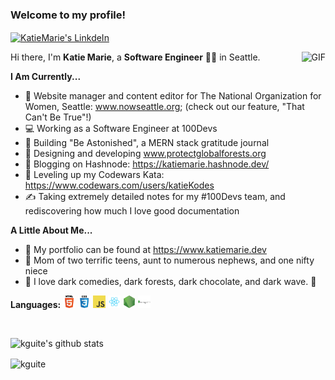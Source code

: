 ### Welcome to my profile! 

<a href="https://www.linkedin.com/in/katiemariedev/"><img align="center" alt="KatieMarie's LinkdeIn" width="22px" src="https://cdn.jsdelivr.net/npm/simple-icons@v3/icons/linkedin.svg" /></a>

<div>
<img align="right" alt="GIF" src="https://media1.tenor.com/images/9a925f8d4896fa7cc256fc59da4020dc/tenor.gif?itemid=12083533"/>
</div>

Hi there, I'm **Katie Marie**, a **Software Engineer** 👩‍💻 in Seattle.

**I Am Currently...**
- 🌱 Website manager and content editor for The National Organization for Women, Seattle: www.nowseattle.org; (check out our feature, "That Can't Be True"!)
- 💻 Working as a Software Engineer at 100Devs
- 🍵  Building "Be Astonished", a MERN stack gratitude journal
- 🌲 Designing and developing www.protectglobalforests.org
- 📗 Blogging on Hashnode: https://katiemarie.hashnode.dev/
- 🧩 Leveling up my Codewars Kata: https://www.codewars.com/users/katieKodes
- ✍️ Taking extremely detailed notes for my #100Devs team, and rediscovering how much I love good documentation

**A Little About Me...**
- 📖 My portfolio can be found at https://www.katiemarie.dev
- 🥰 Mom of two terrific teens, aunt to numerous nephews, and one nifty niece
- 👩 I love dark comedies, dark forests, dark chocolate, and dark wave. 🎼

**Languages:**
<code><img height="20" src="https://raw.githubusercontent.com/github/explore/80688e429a7d4ef2fca1e82350fe8e3517d3494d/topics/html/html.png"></code>
<code><img height="20" src="https://raw.githubusercontent.com/github/explore/80688e429a7d4ef2fca1e82350fe8e3517d3494d/topics/css/css.png"></code>
<code><img height="20" src="https://raw.githubusercontent.com/github/explore/80688e429a7d4ef2fca1e82350fe8e3517d3494d/topics/javascript/javascript.png"></code>
<code><img height="20" src="https://raw.githubusercontent.com/github/explore/80688e429a7d4ef2fca1e82350fe8e3517d3494d/topics/react/react.png"></code>
<code><img height="20" src="https://raw.githubusercontent.com/github/explore/80688e429a7d4ef2fca1e82350fe8e3517d3494d/topics/nodejs/nodejs.png"></code>
<code><img height="20" src="https://raw.githubusercontent.com/github/explore/80688e429a7d4ef2fca1e82350fe8e3517d3494d/topics/mongodb/mongodb.png"></code>

<br>

![kguite's github stats](https://github-readme-stats.vercel.app/api?username=kguite&count_private=true&show_icons=true&theme=default)

<p><img align="center" src="https://github-readme-streak-stats.herokuapp.com/?user=kguite" alt="kguite" /></p>
